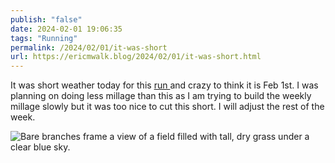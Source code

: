 ```yaml
---
publish: "false"
date: 2024-02-01 19:06:35
tags: "Running"
permalink: /2024/02/01/it-was-short
url: https://ericmwalk.blog/2024/02/01/it-was-short.html
---
```


It was short weather today for this [run ](https://strava.com/activities/10676407110)and crazy to think it is Feb 1st.  I was planning on doing less millage than this as I am trying to build the weekly millage slowly but it was too nice to cut this short. I will adjust the rest of the week.

![Bare branches frame a view of a field filled with tall, dry grass under a clear blue sky.](https://ericmwalk.blog/uploads/2024/img-7700.jpeg)